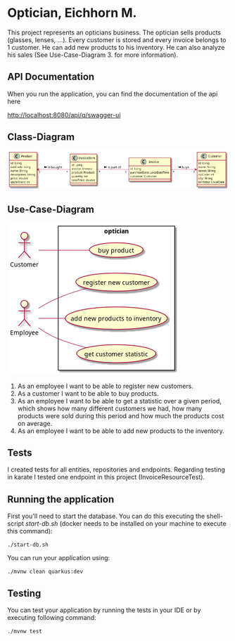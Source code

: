 # Optician, Eichhorn M.
 
This project represents an opticians business.
The optician sells products (glasses, lenses, ...).
Every customer is stored and every invoice belongs to 1 customer.
He can add new products to his inventory. He can also analyze his sales 
(See Use-Case-Diagram 3. for more information).

## API Documentation

When you run the application, you can find the documentation of the api here

<http://localhost:8080/api/q/swagger-ui>

## Class-Diagram

![Class Diagram](asciidocs/images/cld.png)


## Use-Case-Diagram

![Use Case Diagram](asciidocs/images/ucd.png)

1. As an employee I want to be able to register new customers.
2. As a customer I want to be able to buy products.
3. As an employee I want to be able to get a statistic over a given period,
   which shows how many different customers we had, how many products
   were sold during this period and how much the products cost on
   average.
4. As an employee I want to be able to add new products to the inventory.


## Tests

I created tests for all entities, repositories and endpoints.
Regarding testing in karate I tested one endpoint in this project (InvoiceResourceTest).

## Running the application

First you'll need to start the database. You can do this executing
the shell-script *start-db.sh* (docker needs to be installed on your machine to execute this command):


```shell script
./start-db.sh
```

You can run your application using:

```shell script
./mvnw clean quarkus:dev
```

## Testing

You can test your application by running the tests in your IDE or by executing
following command:

```shell script
./mvnw test
```